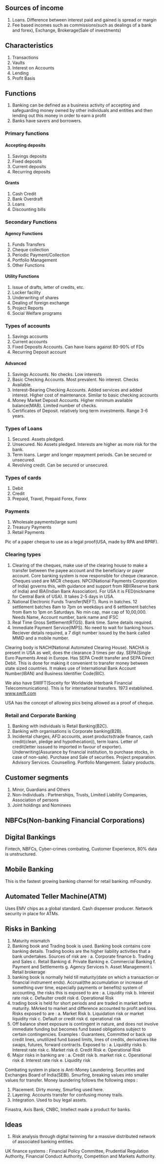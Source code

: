 ## Sources of income

1. Loans. Difference between interest paid and gained is spread or margin
2. Fee based incomes such as commissions(such as dealings of a bank and forex), Exchange, Brokerage(Sale of investments)

## Characteristics

1. Transactions
2. Vaults
3. Interest on Accounts
4. Lending
5. Profit Basis

## Functions

1. Banking can be defined as a business activity of accepting and safeguarding money owned by other individuals and entities and then lending out this money in order to earn a profit
2. Banks have savers and borrowers.

### Primary functions

#### Accepting deposits

1. Savings deposits
2. Fixed deposits
3. Current deposits
4. Recurring deposits

#### Grants

1. Cash Credit
2. Bank Overdraft
3. Loans
4. Discounting bills

### Secondary Functions

#### Agency Functions

1. Funds Transfers
2. Cheque collection
3. Periodic Payment/Collection
4. Portfolio Management
5. Other Functions

#### Utility Functions

1. Issue of drafts, letter of credits, etc.
2. Locker facility
3. Underwriting of shares
4. Dealing of foreign exchange
5. Project Reports
6. Social Welfare programs

### Types of accounts

1. Savings accounts
2. Current accounts
3. Fixed Deposits Accounts. Can have loans against 80-90% of FDs
4. Recurring Deposit account

#### Advanced

1. Savings Accounts. No checks. Low interests
2. Basic Checking Accounts. Most prevalent. No interest. Checks Available.
3. Interest-Bearing Checking Accounts. Added services and added interest. Higher cost of maintenance. Similar to basic checking accounts
4. Money Market Deposit Accounts. Higher minimum available balance(MAB). Limited number of checks.
5. Certificates of Deposit. relatively long term investments. Range 3-6 years.

### Types of Loans

1. Secured. Assets pledged.
2. Unsecured. No Assets pledged. Interests are higher as more risk for the bank.
3. Term loans. Larger and longer repayment periods. Can be secured or unsecured.
4. Revolving credit. Can be secured or unsecured.

### Types of cards

1. Debit
2. Credit
3. Prepaid, Travel, Prepaid Forex, Forex


### Payments

1. Wholesale payments(large sum)
2. Treasury Payments
3. Retail Payments

Pic of a paper cheque to use as a legal proof(USA, made by RPA and RPRF).

### Clearing types

1. Clearing of the cheques, make use of the clearing house to make a transfer between the payee account and the beneficiary or payer account. Core banking system is now responsible for cheque clearance. Cheques used are MICR cheques. NPCI(National Payments Corporation of India) governs this, with guidance and support from RBI(Reserve bank of India) and IBA(Indian Bank Association). For USA it is FED(nickname for Central Bank of USA). It takes 2-5 days in USA.
2. National Electronic Funds Transfer(NEFT). Runs in batches. 12 settlement batches 8am to 7pm on weekdays and 6 settlement batches from 8am to 1pm on Saturdays. No min cap, max cap of 10,00,000. Needs Name, Account number, bank name and IFSC
3. Real Time Gross Settlement(RTGS). Bank time. Same details required.
4. Immediate Payment Service(IMPS). No need to wait for banking hours. Reciever details required, a 7 digit number issued by the bank called MMID and a mobile number.

Clearing body is NACH(National Automated Clearing House). NACHA is present in USA as well, does the clearance 3 times per day. SEPA(Single Euro Payments Area) in Europe. Has SEPA Credit transfer and SEPA Direct Debit. This is done for making it convenient to transfer money between state sized countries. It makes use of International Bank Account Number(IBAN) and Business Identifier Code(BIC).

We also have SWIFT(Soceity for Worldwide Interbank Financial Telecommunications). This is for international transfers. 1973 established. www.swift.com

USA has the concept of allowing pics being allowed as a proof of cheque.

### Retail and Corporate Banking

1. Banking with individuals is Retail Banking(B2C).
2. Banking with organisations is Corporate banking(B2B).
3. Incidental charges, AFD accounts, asset products(trade finance, cash credit(clean, pledge and hypothecation)), term loans. Letter of credit(letter isssued to imported in favour of exporter). Underwriting(Assurance by financial institution, to purchase stocks, in case of non-sale). Purchase and Sale of securities. Project preparation. Advisory Services. Counselling. Portfolio Mangement. Salary products.


## Customer segments

1. Minor, Guardians and Others
2. Non-Individuals :  Partnerships, Trusts, Limited Liability Companies, Association of persons
3. Joint holdings and Nominees


## NBFCs(Non-banking Financial Corporations)

## Digital Bankings

Fintech, NBFCs, Cyber-crimes combating, Customer Experience, 80% data is unstructured.

## Mobile Banking

This is the fastest growing banking channel for retail banking. mFoundry.

## Automated Teller Machine(ATM)

Uses EMV chips as a global standard. Cash dispenser producer. Network security in place for ATMs.

## Risks in Banking

1. Maturity mismatch
2. Banking book and Trading book is used. Banking book contains core banking details. Trading books are the higher liability activities that a bank undertakes. Sources of risk are :
	a. Corporate finance
	b. Trading and Sales
	c. Retail Banking
	d. Private Banking
	e. Commercial Banking
	f. Payment and Settlements
	g. Agency Services
	h. Asset Management
	i. Retail brokerage
3. banking book is normally held till maturity(date on which a transaction or financial instrument ends). Accrual(the accumulation or increase of something over time, especially payments or benefits) system of accounting. the risks this is exposed to are :
	a. Liquidity risk
	b. Interest rate risk
	c. Defaulter credit risk
	d. Operational Risk
4. trading book is held for short periods and are traded in market before maturity. MArked to market and difference accounted to profit and loss. Risks exposed to are :
	a. Market Risk
	b. Liquidation risk or market liquidity risk
	c. Default or credit risk
	d. operational risk
5. Off balance sheet exposure is contingent in nature, and does not involve immediate funding but becomes fund based obligations subject to certain contingencies. Examples : Guarantees, Committed or back up credit lines, unutilized fund based limits, lines of credits, derivatives like swaps, futures, forward contracts. Exposed to :
	a. Liquidity risks
	b. Interest rate risk
	c. Market risk
	d. Credit Risk
	e. Operational Risk
6. Major risks in banking are :
	a. Credit risk
	b. market risk
	c. Operational risk
	d. Interest rate risk
	e. Liquidity risk

Combating system in place is Anti-Money Laundering. Securities and Exchanges Board of India(SEBI).
Smurfing, breaking values into smaller values for transfer.
Money laundering follows the following steps :
1. Placement. Dirty money, Smurfing used here.
2. Layering. Accounts transfer for confusing money trails.
3. Integration. Used to buy legal assets.

Finastra, Axis Bank, CNBC, Intellect made a product for banks.


## Ideas

1. Risk analysis through digital twinning for a massive distributed network of associated banking entities.

UK finance systems : Financial Policy Committee, Prudential Regulation Authority, Financial Conduct Authority, Competition and Markets Authority.

